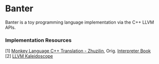 # Banter
Banter is a toy programming language implementation via the C++ LLVM APIs.

### Implementation Resources 
[1] [Monkey Language C++ Translation - Zhuzilin](https://github.com/zhuzilin/monkey), Orig. [Interpreter Book](https://interpreterbook.com/) <br>
[2] [LLVM Kaleidoscope](https://llvm.org/docs/tutorial/MyFirstLanguageFrontend/index.html)

